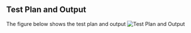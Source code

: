 ## Test Plan and Output
The figure below shows the test plan and output
![Test Plan and Output](https://user-images.githubusercontent.com/67890511/167886719-8161ccdf-28ca-491c-8956-a7a5bc75896d.png)
